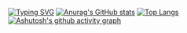 [![Typing SVG](https://readme-typing-svg.herokuapp.com?color=%2336BCF7&lines=Computer+science+student)](https://git.io/typing-svg)
[![Anurag's GitHub stats](https://github-readme-stats.vercel.app/api?username=KotKompot0)](https://github.com/KotKompot0/github-readme-stats)
[![Top Langs](https://github-readme-stats.vercel.app/api/top-langs/?username=KotKompot0)](https://github.com/KotKompot0/github-readme-stats)
[![Ashutosh's github activity graph](https://activity-graph.herokuapp.com/graph?username=KotKompot0)](https://github.com/KotKompot0/github-readme-activity-graph)
